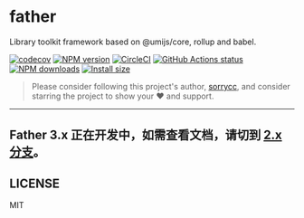 # father

Library toolkit framework based on @umijs/core, rollup and babel.

[![codecov](https://codecov.io/gh/umijs/father/branch/master/graph/badge.svg)](https://codecov.io/gh/umijs/father)
[![NPM version](https://img.shields.io/npm/v/father.svg?style=flat)](https://npmjs.org/package/father)
[![CircleCI](https://circleci.com/gh/umijs/father/tree/master.svg?style=svg)](https://circleci.com/gh/umijs/father/tree/master)
[![GitHub Actions status](https://github.com/umijs/father/workflows/Node%20CI/badge.svg)](https://github.com/umijs/father)
[![NPM downloads](http://img.shields.io/npm/dm/father.svg?style=flat)](https://npmjs.org/package/father)
[![Install size](https://badgen.net/packagephobia/install/father)](https://packagephobia.now.sh/result?p=father)

> Please consider following this project's author, [sorrycc](https://github.com/sorrycc), and consider starring the project to show your ❤️ and support.

---

## Father 3.x 正在开发中，如需查看文档，请切到 [2.x 分支](https://github.com/umijs/father/tree/2.x)。

## LICENSE

MIT
